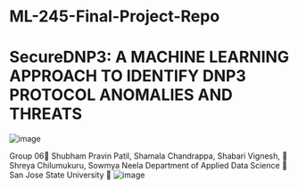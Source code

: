 # ML-245-Final-Project-Repo

# SecureDNP3: A MACHINE LEARNING APPROACH TO IDENTIFY DNP3 PROTOCOL ANOMALIES AND THREATS
![image](https://github.com/ShamalaC/ML-245-Final-Project-Repo/assets/84058719/dde47fed-c325-4430-900c-2c4528a58689)

Group 06
Shubham Pravin Patil, 
Shamala Chandrappa, 
Shabari Vignesh, 
Shreya Chilumukuru, 
Sowmya Neela
Department of Applied Data Science 
San Jose State University 
![image](https://github.com/ShamalaC/ML-245-Final-Project-Repo/assets/84058719/a1fa2f59-279a-47cd-80d4-527e1a1a7e98)

